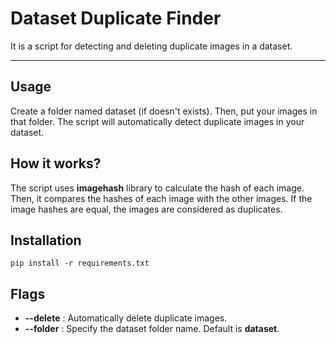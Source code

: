 # Dataset Duplicate Finder
It is a script for detecting and deleting duplicate images in a dataset.
<hr>

## Usage
Create a folder named dataset (if doesn't exists). Then, put your images in that folder. The script will automatically detect duplicate images in your dataset.

## How it works?
The script uses **imagehash** library to calculate the hash of each image. Then, it compares the hashes of each image with the other images. If the image hashes are equal, the images are considered as duplicates.

## Installation
```
pip install -r requirements.txt
```

## Flags
* **--delete** : Automatically delete duplicate images.
* **--folder** : Specify the dataset folder name. Default is **dataset**.